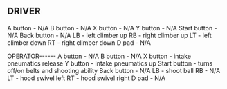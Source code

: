 



DRIVER
------
A button - N/A
B button - N/A
X button - N/A
Y button - N/A
Start button - N/A
Back button - N/A
LB - left climber up
RB - right climber up
LT - left climber down
RT - right climber down
D pad - N/A


OPERATOR------
A button - N/A
B button - N/A
X button - intake pneumatics release
Y button - intake pneumatics up 
Start button - turns off/on belts and shooting ability
Back button - N/A
LB - shoot ball
RB - N/A
LT - hood swivel left
RT - hood swivel right
D pad - N/A